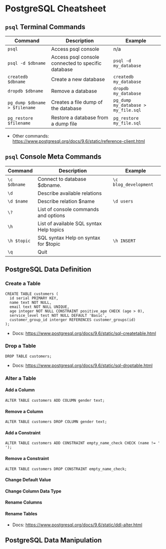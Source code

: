 # PostgreSQL Cheatsheet

## `psql` Terminal Commands

| Command | Description | Example |
|----|----|----|
| `psql` | Access psql console | n/a |
| `psql -d $dbname` | Access psql console connected to specific database | `psql -d my_database` |
| `createdb $dbname` | Create a new database | `createdb my_database` |
| `dropdb $dbname` | Remove a database | `dropdb my_database` |
| `pg_dump $dbname > $filename` | Creates a file dump of the database | `pg_dump my_database > my_file.sql` |
| `pg_restore $filename` | Restore a database from a dump file | `pg_restore my_file.sql` |

  * Other commands: https://www.postgresql.org/docs/9.6/static/reference-client.html

## `psql` Console Meta Commands

| Command | Description | Example |
|----|----|----|
| `\c $dbname` | Connect to database $dbname. | `\c blog_development` |
| `\d` |  Describe available relations  | |
| `\d $name` |  Describe relation $name |  `\d users` |
| `\?` |  List of console commands and options   | |
| `\h` |  List of available SQL syntax Help topics   | |
| `\h $topic` |   SQL syntax Help on syntax for $topic | `\h INSERT` |
| `\q` |  Quit  | |

## PostgreSQL Data Definition

### Create a Table

```psql
CREATE TABLE customers (
  id serial PRIMARY KEY,
  name text NOT NULL,
  email text NOT NULL UNIQUE,
  age integer NOT NULL CONSTRAINT positive_age CHECK (age > 0),
  service_level test NOT NULL DEFAULT 'Basic',
  customer_group_id interger REFERENCES customer_groups(id)
);
```

  * Docs: https://www.postgresql.org/docs/9.6/static/sql-createtable.html

### Drop a Table

```psql
DROP TABLE customers;
```

  * Docs: https://www.postgresql.org/docs/9.6/static/sql-droptable.html

### Alter a Table

#### Add a Column

```psql
ALTER TABLE customers ADD COLUMN gender text;
```

#### Remove a Column

```psql
ALTER TABLE customers DROP COLUMN gender text;
```

#### Add a Constraint

```psql
ALTER TABLE customers ADD CONSTRAINT empty_name_check CHECK (name != ' ');
```

#### Remove a Constraint

```psql
ALTER TABLE customers DROP CONSTRAINT empty_name_check;
```

#### Change Default Value

#### Change Column Data Type

#### Rename Columns

#### Rename Tables

  * Docs: https://www.postgresql.org/docs/9.6/static/ddl-alter.html

## PostgreSQL Data Manipulation

